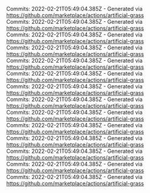 Commits: 2022-02-21T05:49:04.385Z - Generated via https://github.com/marketplace/actions/artificial-grass
<br>
Commits: 2022-02-21T05:49:04.385Z - Generated via https://github.com/marketplace/actions/artificial-grass
<br>
Commits: 2022-02-21T05:49:04.385Z - Generated via https://github.com/marketplace/actions/artificial-grass
<br>
Commits: 2022-02-21T05:49:04.385Z - Generated via https://github.com/marketplace/actions/artificial-grass
<br>
Commits: 2022-02-21T05:49:04.385Z - Generated via https://github.com/marketplace/actions/artificial-grass
<br>
Commits: 2022-02-21T05:49:04.385Z - Generated via https://github.com/marketplace/actions/artificial-grass
<br>
Commits: 2022-02-21T05:49:04.385Z - Generated via https://github.com/marketplace/actions/artificial-grass
<br>
Commits: 2022-02-21T05:49:04.385Z - Generated via https://github.com/marketplace/actions/artificial-grass
<br>
Commits: 2022-02-21T05:49:04.385Z - Generated via https://github.com/marketplace/actions/artificial-grass
<br>
Commits: 2022-02-21T05:49:04.385Z - Generated via https://github.com/marketplace/actions/artificial-grass
<br>
Commits: 2022-02-21T05:49:04.385Z - Generated via https://github.com/marketplace/actions/artificial-grass
<br>
Commits: 2022-02-21T05:49:04.385Z - Generated via https://github.com/marketplace/actions/artificial-grass
<br>
Commits: 2022-02-21T05:49:04.385Z - Generated via https://github.com/marketplace/actions/artificial-grass
<br>
Commits: 2022-02-21T05:49:04.385Z - Generated via https://github.com/marketplace/actions/artificial-grass
<br>
